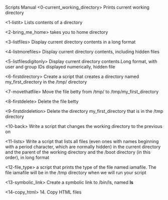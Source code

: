 Scripts Manual
<0-current_working_directory> Prints current working directory

<1-listit> Lists contents of a directory

<2-bring_me_home> takes you to home directory

<3-listfiles> Display current directory contents in a long format

<4-listmorefiles> Display current directory contents, including hidden files

<5-listfilesdigitonly> Display current directory contents.Long format, with user and group IDs displayed numerically, hidden file

<6-firstdirectory> Create a script that creates a directory named my_first_directory in the /tmp/ directory

<7-movethatfile> Move the file betty from /tmp/ to /tmp/my_first_directory

<8-firstdelete> Delete the file betty

<9-firstdirdeletion> Delete the directory my_first_directory that is in the /tmp directory

<10-back> Write a script that changes the working directory to the previous on

<11-lists> Write a script that lists all files (even ones with names beginning with a period character, which are normally hidden) in the current directory and the parent of the working directory and the /boot directory (in this order), in long format

<12-file_type> a script that prints the type of the file named iamafile. The file iamafile will be in the /tmp directory when we will run your script

<13-symbolic_link> Create a symbolic link to /bin/ls, named __ls__

<14-copy_html>  14. Copy HTML files
